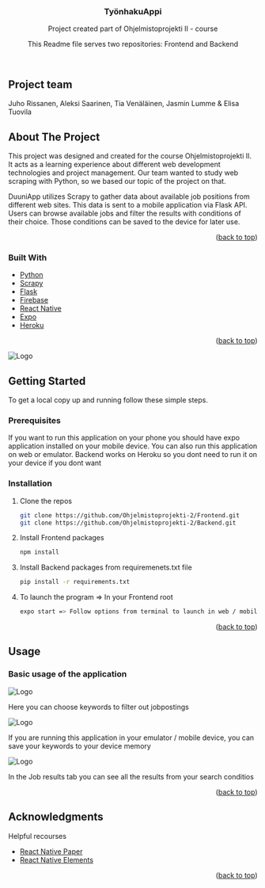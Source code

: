 <div id="top"></div>

<!-- PROJECT LOGO -->
<br />
<div align="center">
  
<h3 align="center">TyönhakuAppi</h3>

<p align="center">
    Project created part of Ohjelmistoprojekti II - course <br />

  <p>This Readme file serves two repositories: Frontend and Backend</p>
<br />
</p>
</div>

## Project team
  <p>Juho Rissanen, Aleksi Saarinen, Tia Venäläinen, Jasmin Lumme & Elisa Tuovila</p>

<!-- ABOUT THE PROJECT -->
## About The Project

This project was designed and created for the course Ohjelmistoprojekti II. It acts as a learning experience about different web development technologies and project management. Our team wanted to study web scraping with Python, so we based our topic of the project on that.

DuuniApp utilizes Scrapy to gather data about available job positions from different web sites. This data is sent to a mobile application via Flask API. Users can browse available jobs and filter the results with conditions of their choice. Those conditions can be saved to the device for later use.

<p align="right">(<a href="#top">back to top</a>)</p>



### Built With


* [Python](https://www.python.org/)
* [Scrapy](https://scrapy.org/)
* [Flask](https://flask.palletsprojects.com/en/2.1.x/)
* [Firebase](https://firebase.google.com/)
* [React Native](https://reactnative.dev/)
* [Expo](https://expo.dev/)
* [Heroku](https://heroku.com)

<p align="right">(<a href="#top">back to top</a>)</p>



<img src="kaavio.png" alt="Logo">



<!-- GETTING STARTED -->
## Getting Started

To get a local copy up and running follow these simple steps.

### Prerequisites

If you want to run this application on your phone you should have expo application installed on your mobile device.
You can also run this application on web or emulator.
Backend works on Heroku so you dont need to run it on your device if you dont want

### Installation

1. Clone the repos
   ```sh
   git clone https://github.com/Ohjelmistoprojekti-2/Frontend.git
   git clone https://github.com/Ohjelmistoprojekti-2/Backend.git
   ```
2. Install Frontend packages
   ```sh
   npm install
   ```
3. Install Backend packages from requiremenets.txt file
   ```sh
   pip install -r requirements.txt
   ```
4. To launch the program => In your Frontend root
   ```sh
   expo start => Follow options from terminal to launch in web / mobile / emulator
   ```


<p align="right">(<a href="#top">back to top</a>)</p>


<!-- USAGE EXAMPLES -->
## Usage

<h3>Basic usage of the application</h3>


<img src="etusivu.png" alt="Logo">
<p>Here you can choose keywords to filter out jobpostings</p>

<img src="tallennus.png" alt="Logo">
<p>If you are running this application in your emulator / mobile device, you can save your keywords to your device memory</p>

<img src="tulokset.png" alt="Logo">
<p>In the Job results tab you can see all the results from your search conditios</p>

<p align="right">(<a href="#top">back to top</a>)</p>



<!-- ACKNOWLEDGMENTS -->
## Acknowledgments

Helpful recourses

* [React Native Paper](https://reactnativepaper.com/)
* [React Native Elements](https://reactnativeelements.com/)


<p align="right">(<a href="#top">back to top</a>)</p>